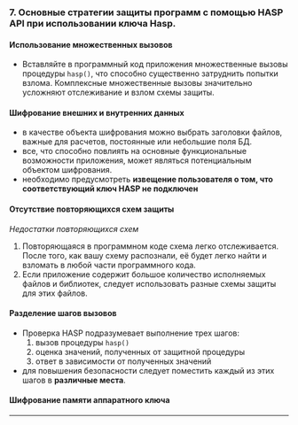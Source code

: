 ### 7. Основные стратегии защиты программ с помощью HASP API при использовании ключа Hasp.

#### Использование множественных вызовов
* Вставляйте в программный код приложения множественные вызовы процедуры `hasp()`, что способно существенно затруднить попытки взлома. Комплексные множественные вызовы значительно усложняют отслеживание и взлом схемы защиты.
  
#### Шифрование внешних и внутренних данных
* в качестве объекта шифрования можно выбрать заголовки файлов, важные для расчетов, постоянные или небольшие поля БД.
* все, что способно повлиять на основные функциональные возможности приложения, может являться потенциальным объектом шифрования.
* необходимо предусмотреть **извещение пользователя о том, что соответствующий ключ HASP не подключен**
#### Отсутствие повторяющихся схем защиты
*Недостатки повторяющихся схем*
1. Повторяющаяся в программном коде схема легко отслеживается. После того, как вашу схему распознали, её будет легко найти и взломать в любой части программного кода.
2. Если приложение содержит большое количество исполняемых файлов и библиотек, следует использовать разные схемы защиты для этих файлов.
#### Разделение шагов вызовов
* Проверка HASP подразумевает выполнение трех шагов:
    1. вызов процедуры `hasp()`
    2. оценка значений, полученных от защитной процедуры
    3. ответ в зависимости от полученных значений
* для повышения безопасности следует поместить каждый из этих шагов в **различные места**.

#### Шифрование памяти аппаратного ключа

___
